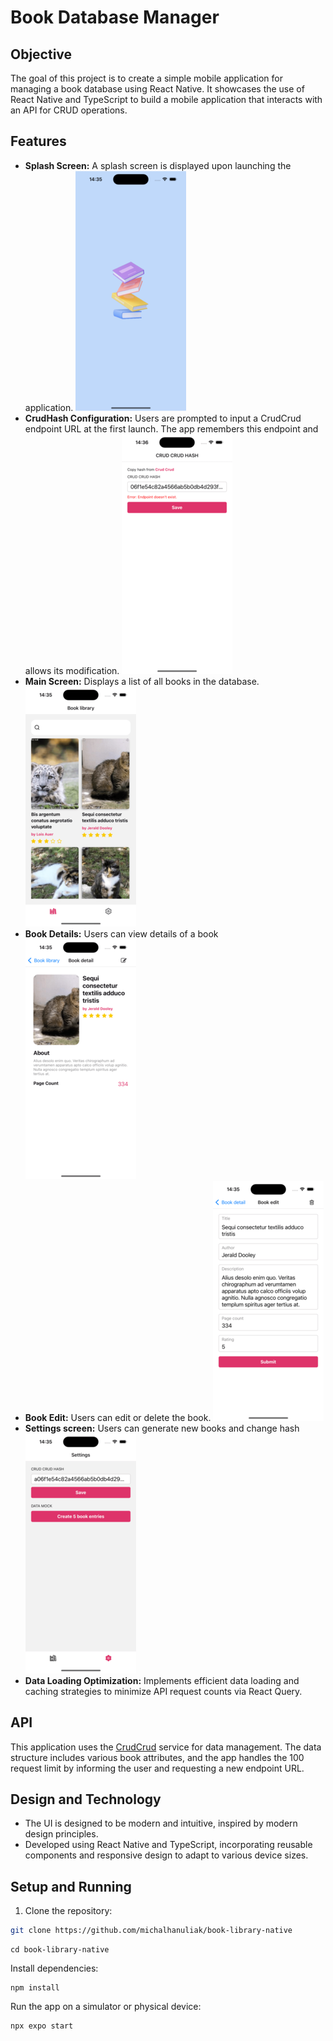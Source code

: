 # Book Database Manager

## Objective

The goal of this project is to create a simple mobile application for managing a book database using React Native. It showcases the use of React Native and TypeScript to build a mobile application that interacts with an API for CRUD operations.

## Features

- **Splash Screen:** A splash screen is displayed upon launching the application.
  ![screenshot](./assets/screenshots/SplashScreen.png)
- **CrudHash Configuration:** Users are prompted to input a CrudCrud endpoint URL at the first launch. The app remembers this endpoint and allows its modification.
  ![screenshot](./assets/screenshots/CrudHashSettingsScreen.png)
- **Main Screen:** Displays a list of all books in the database.
  ![screenshot](./assets/screenshots/BookListScreen.png)
- **Book Details:** Users can view details of a book
  ![screenshot](./assets/screenshots/BookDetailScreen.png)
- **Book Edit:** Users can edit or delete the book.
  ![screenshot](./assets/screenshots/BookEditScreen.png)
- **Settings screen:** Users can generate new books and change hash
  ![screenshot](./assets/screenshots/BookSettingsScreen.png)
- **Data Loading Optimization:** Implements efficient data loading and caching strategies to minimize API request counts via React Query.

## API

This application uses the [CrudCrud](https://crudcrud.com/) service for data management. The data structure includes various book attributes, and the app handles the 100 request limit by informing the user and requesting a new endpoint URL.

## Design and Technology

- The UI is designed to be modern and intuitive, inspired by modern design principles.
- Developed using React Native and TypeScript, incorporating reusable components and responsive design to adapt to various device sizes.

## Setup and Running

1. Clone the repository:

```bash
git clone https://github.com/michalhanuliak/book-library-native
```

```
cd book-library-native
```

Install dependencies:

```
npm install
```

Run the app on a simulator or physical device:

```
npx expo start
```
